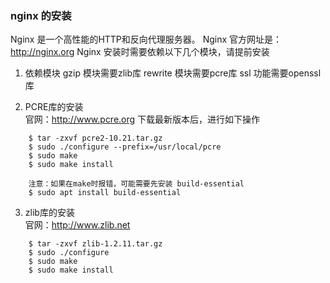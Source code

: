 ### nginx 的安装
Nginx 是一个高性能的HTTP和反向代理服务器。
Nginx 官方网址是：http://nginx.org
Nginx 安装时需要依赖以下几个模块，请提前安装

1. 依赖模块
gzip 模块需要zlib库
rewrite 模块需要pcre库
ssl 功能需要openssl库

2. PCRE库的安装   
官网：http://www.pcre.org
下载最新版本后，进行如下操作
```
    $ tar -zxvf pcre2-10.21.tar.gz
    $ sudo ./configure --prefix=/usr/local/pcre
    $ sudo make
    $ sudo make install

    注意：如果在make时报错，可能需要先安装 build-essential
    $ sudo apt install build-essential
```

3. zlib库的安装   
官网：http://www.zlib.net
```
    $ tar -zxvf zlib-1.2.11.tar.gz
    $ sudo ./configure
    $ sudo make
    $ sudo make install
```
